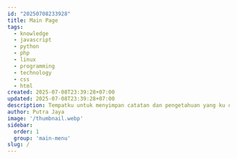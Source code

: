 ```yaml
---
id: "20250708233928"
title: Main Page
tags:
  - knowledge
  - javascript
  - python
  - php
  - linux
  - programming
  - technology
  - css
  - html
created: 2025-07-08T23:39:28+07:00
updated: 2025-07-08T23:39:28+07:00
description: Tempatku untuk menyimpan catatan dan pengetahuan yang ku dapat.
author: Putra Jaya
image: '/thumbnail.webp'
sidebar:
  order: 1
  group: 'main-menu'
slug: /
---
```

